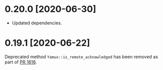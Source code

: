 # 0.20.0 [2020-06-30]

- Updated dependencies.

# 0.19.1 [2020-06-22]

Deprecated method `Yamux::is_remote_acknowledged` has been removed
as part of [PR 1616](https://github.com/libp2p/rust-libp2p/pull/1616).
